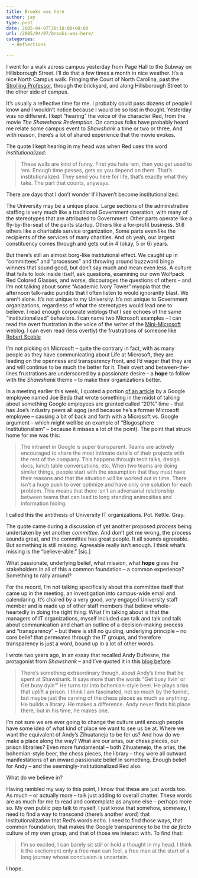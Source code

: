 ```yaml
---
title: Brooks was here
author: jay
type: post
date: 2005-04-07T20:18:00+00:00
url: /2005/04/07/brooks-was-here/
categories:
  - Reflections

---
```

I went for a walk across campus yesterday from Page Hall to the Subway on Hillsborough Street. I’ll do that a few times a month in nice weather. It’s a nice North Campus walk. Fringing the Court of North Carolina, past the [Strolling Professor][1], through the brickyard, and along Hillsborough Street to the other side of campus.

It’s usually a reflective time for me. I probably could pass dozens of people I know and I wouldn’t notice because I would be so lost in thought. Yesterday was no different. I kept “hearing” the voice of the character Red, from the movie _The Shawshank Redemption_. On campus folks have probably heard me relate some campus event to _Shawshank_ a time or two or three. And with reason, there’s a lot of shared experience that the movie evokes.

The quote I kept hearing in my head was when Red uses the word _institutionalized_:

> These walls are kind of funny. First you hate ‘em, then you get used to ‘em. Enough time passes, gets so you depend on them. That’s institutionalized. They send you here for life, that’s exactly what they take. The part that counts, anyways.

There are days that I don’t wonder if I haven’t become institutionalized.

The University may be a unique place. Large sections of the administrative staffing is very much like a traditional Government operation, with many of the stereotypes that are attributed to Government. Other parts operate like a fly-by-the-seat of the pants startup. Others like a for-profit business. Still others like a charitable service organization, Some parts even like the recipients of the services of many charities. And oh yeah, our largest constituency comes through and gets out in 4 (okay, 5 or 6) years.

But there’s still an almost borg-like institutional effect. We caught up in “committees” and “processes” and throwing around buzzword bingo winners that sound good, but don’t say much and mean even less. A culture that fails to look inside itself, ask questions, examining our own Wolfpack Red Colored Glasses, and worse, discourages the questions of others &#8211; and I’m not talking about some “Academic Ivory Tower” myopia that the afternoon talk-radio pundits that I often listen to would ignorantly blast. We aren’t alone. It’s not unique to my University. It’s not unique to Government organizations, regardless of what the stereotypes would lead one to believe. I read enough corporate weblogs that I see echoes of the same “institutionalized” behaviors. I can name two Microsoft examples &#8211; I can read the overt frustration in the voice of the writer of the [Mini-Microsoft][2] weblog. I can even read (less overtly) the frustrations of someone like [Robert Scoble][3]

I’m not picking on Microsoft &#8211; quite the contrary in fact, with as many people as they have communicating about Life at Microsoft, they are leading on the openness and transparency front, and I’d wager that they are and will continue to be much the better for it. Their overt and between-the-lines frustrations are underscored by a passionate desire &#8211; a **hope** to follow with the _Shawshank_ theme &#8211; to make their organizations better.

In a meeting earlier this week, I quoted a portion [of an article][4] by a Google employee named Joe Beda that wrote something in the midst of talking about something Google employees are granted called “20%” time &#8211; that has Joe’s industry peers all agog (and because he’s a former Microsoft employee &#8211; causing a bit of back and forth with a Microsoft vs. Google argument &#8211; which might well be an example of “Blogosphere Institutionalism” &#8211; because it misses a lot of the point). The point that struck home for me was this:

> The intranet in Google is super transparent. Teams are actively encouraged to share the most intimate details of their projects with the rest of the company. This happens through tech talks, design docs, lunch table conversations, etc. When two teams are doing similar things, people start with the assumption that they must have their reasons and that the situation will be worked out in time. There isn’t a huge push to over optimize and have only one solution for each problem. This means that there isn’t an adversarial relationship between teams that can lead to long standing animosities and information hiding.

I called this the antithesis of University IT organizations. Pot. Kettle. Gray.

The quote came during a discussion of yet another proposed _process_ being undertaken by yet another _committee_. And don’t get me wrong, the process sounds great, and the committee has great people. It all sounds agreeable. But something is still missing. Agreeable really isn’t enough. I think what’s missing is the “believe-able.” [sic.]

What passionate, underlying belief, what mission, what **hope** gives the stakeholders in all of this a common foundation &#8211; a common experience? Something to rally around?

For the record, I’m not talking specifically about this committee itself that came up in the meeting, an investigation into campus-wide email and calendaring. It’s chaired by a very good, very engaged University staff member and is made up of other staff members that believe whole-heartedly in doing the right thing. What I’m talking about is that the managers of IT organizations, myself included can talk and talk and talk about communication and chart an outline of a decision-making process and “transparency” &#8211; but there is still no guiding, underlying principle &#8211; no core belief that permeates through the IT groups, and therefore transparency is just a word, bound up in a lot of other words.

I wrote two years ago, in an essay that recalled Andy Dufresne, the protagonist from _Shawshank_ &#8211; and I’ve quoted it in this [blog before][5]:

> There’s something extraordinary though, about Andy’s time that he spent at Shawshank. It says more than the words “Get busy livin’ or Get busy dyin’” He turns tar into bohemian-style beer. He plays arias that uplift a prison. I think I am fascinated, not so much by the tunnel, but maybe just the carving of the chess pieces as much as anything . He builds a library. He makes a difference. Andy never finds his place there, but in his time, he makes one.

I’m not sure we are ever going to change the culture until enough people have some idea of what kind of place we want to see us be at. Where we want the equivalent of Andy’s Zihuatanejo to be for us? And how do we make a place along the way? What are our arias, our chess pieces, our prison libraries? Even more fundamental &#8211; both Zihuatenejo, the arias, the bohemian-style beer, the chess pieces, the library &#8211; they were all outward manifestations of an inward passionate belief in something. Enough belief for Andy &#8211; and the seemingly-institutionalized Red also.

What do we believe in?

Having rambled my way to this point, I know that these are just words too. As much &#8211; or actually more &#8211; talk just adding to overall chatter. These words are as much for me to read and contemplate as anyone else &#8211; perhaps more so. My own public pep talk to myself. I just know that somehow, someway, I need to find a way to transcend (there’s another word) that institutionalization that Red’s words echo. I need to find those ways, that common foundation, that makes the Google transparency to be the _de facto_ culture of my own group, and that of those we interact with. To find that:

> I’m so excited, I can barely sit still or hold a thought in my head. I think it the excitement only a free man can feel, a free man at the start of a long journey whose conclusion is uncertain.

I hope.

 [1]: http://www.ncsu.edu/undergrad_affairs/nso/traditions/campus/
 [2]: http://minimsft.blogspot.com
 [3]: http://radio.weblogs.com/0001011/
 [4]: http://www.eightypercent.net/Archive/2005/03/24.html
 [5]: https://rambleon.org/2005/02/03/little-things/